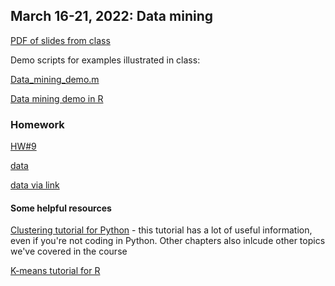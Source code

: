 ## March 16-21, 2022: Data mining

[PDF of slides from class](./Data_Mining2.pdf)

Demo scripts for examples illustrated in class:

[Data_mining_demo.m](./Data_mining_demo.m)

[Data mining demo in R](./20220316_data_mining_demo.R)

### Homework

[HW#9](./HW9.pdf)

[data](./dataHW9.txt)

[data via link](https://www.dropbox.com/s/jrw8atkivqcimsk/dataHW9.txt?dl=0)

#### Some helpful resources

[Clustering tutorial for Python](https://scikit-learn.org/stable/modules/clustering.html) - this tutorial has a lot of useful information, even if you're not coding in Python. Other chapters also inlcude other topics we've covered in the course

[K-means tutorial for R](https://www.datanovia.com/en/lessons/k-means-clustering-in-r-algorith-and-practical-examples/)
